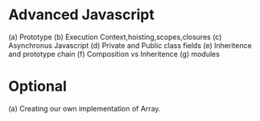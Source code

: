 # Advanced Javascript

(a) Prototype
(b) Execution Context,hoisting,scopes,closures
(c) Asynchronus Javascript
(d) Private and Public class fields
(e) Inheritence and prototype chain
(f) Composition vs Inheritence
(g) modules

# Optional 
(a) Creating our own implementation of Array.
